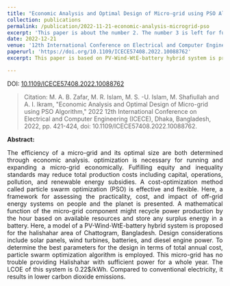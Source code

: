 ```yaml
---
title: "Economic Analysis and Optimal Design of Micro-grid using PSO Algorithm"
collection: publications
permalink: /publication/2022-11-21-economic-analysis-microgrid-pso
excerpt: 'This paper is about the number 2. The number 3 is left for future work.'
date: 2022-12-21
venue: '12th International Conference on Electrical and Computer Engineering (ICECE)'
paperurl: 'https://doi.org/10.1109/ICECE57408.2022.10088762'
excerpt: This paper is based on PV-Wind-WtE-battery hybrid system is proposed for the halishahar area of Chattogram, Bangladesh. Design considerations include solar panels, wind turbines, batteries, and diesel engine power. To determine the best parameters for the design in terms of total annual cost, particle swarm optimization algorithm is employed. This micro-grid has no trouble providing Halishahar with sufficient power for a whole year.'

---
```

DOI: [10.1109/ICECE57408.2022.10088762](https://doi.org/10.1109/ICECE57408.2022.10088762)

> Citation: M. A. B. Zafar, M. R. Islam, M. S. -U. Islam, M. Shafiullah and A. I. Ikram, "Economic Analysis and Optimal Design of Micro-grid using PSO Algorithm," 2022 12th International Conference on Electrical and Computer Engineering (ICECE), Dhaka, Bangladesh, 2022, pp. 421-424, doi: 10.1109/ICECE57408.2022.10088762.

<B>Abstract:</B> 
<p style='text-align: justify;'>The efficiency of a micro-grid and its optimal size are both determined through economic analysis. optimization is necessary for running and expanding a micro-grid economically. Fulfilling equity and inequality standards may reduce total production costs including capital, operations, pollution, and renewable energy subsidies. A cost-optimization method called particle swarm optimization (PSO) is effective and flexible. Here, a framework for assessing the practicality, cost, and impact of off-grid energy systems on people and the planet is presented. A mathematical function of the micro-grid component might recycle power production by the hour based on available resources and store any surplus energy in a battery. Here, a model of a PV-Wind-WtE-battery hybrid system is proposed for the halishahar area of Chattogram, Bangladesh. Design considerations include solar panels, wind turbines, batteries, and diesel engine power. To determine the best parameters for the design in terms of total annual cost, particle swarm optimization algorithm is employed. This micro-grid has no trouble providing Halishahar with sufficient power for a whole year. The LCOE of this system is 0.22$/kWh. Compared to conventional electricity, it results in lower carbon dioxide emissions. </p>
